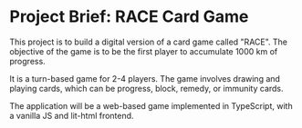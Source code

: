 # Project Brief: RACE Card Game

This project is to build a digital version of a card game called "RACE". The objective of the game is to be the first player to accumulate 1000 km of progress.

It is a turn-based game for 2-4 players. The game involves drawing and playing cards, which can be progress, block, remedy, or immunity cards.

The application will be a web-based game implemented in TypeScript, with a vanilla JS and lit-html frontend. 